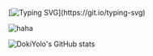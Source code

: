 [![Typing SVG](https://readme-typing-svg.herokuapp.com?size=25&color=000000&center=%E7%9C%9F%E7%9A%84&vCenter=%E9%94%99%E8%AF%AF%E7%9A%84&multiline=true&height=100&lines=Hello!++Welcome+here!+;I'm+DokiYolo.)](https://git.io/typing-svg)

![haha](https://static.marketup.cn/marketup/company/151/2022/1129/cu/2809847835962369/20221129115357519-z72m99lmua3e.jfif) 

![DokiYolo's GitHub stats](https://github-readme-stats.vercel.app/api?username=DokiYoloo&theme=monokai&show_icons=true&hide=issues,stars)
